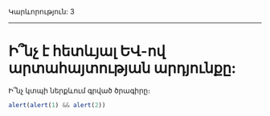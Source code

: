 Կարևորություն: 3

---

# Ի՞նչ է հետևյալ ԵՎ-ով արտահայտության արդյունքը:

Ի՞նչ կտպի ներքևում գրված ծրագիրը։

```js
alert(alert(1) && alert(2))
```
